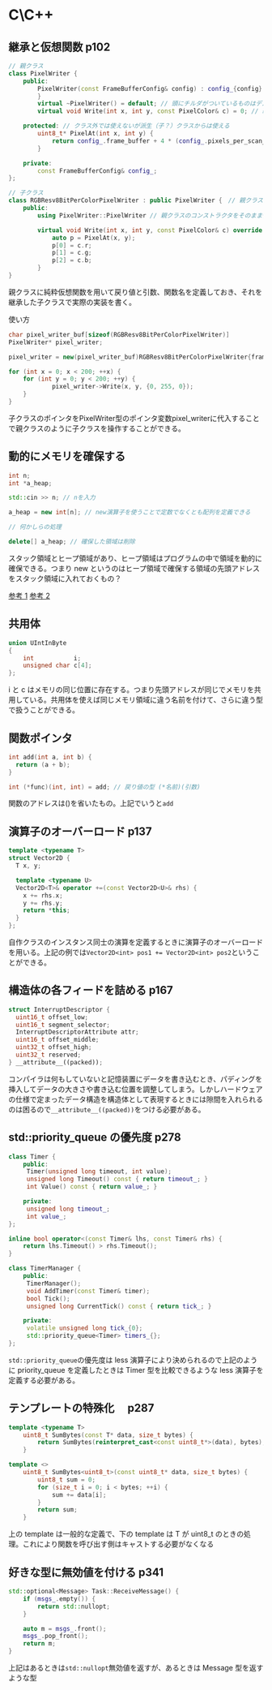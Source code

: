 # C\C++

## 継承と仮想関数 p102

```c++
// 親クラス
class PixelWriter {
    public:
        PixelWriter(const FrameBufferConfig& config) : config_{config} {  // 戻り値が書いていなくてクラス名と同じ名前の関数はコンストラクタ
        }
        virtual ~PixelWriter() = default; // 頭にチルダがついているものはデストラクタ　c++ではデストラクタは仮想にしなければならない
        virtual void Write(int x, int y, const PixelColor& c) = 0; // 純粋仮想関数

    protected: // クラス外では使えないが派生（子？）クラスからは使える
        uint8_t* PixelAt(int x, int y) {
            return config_.frame_buffer + 4 * (config_.pixels_per_scan_line * y + x);
        }

    private:
        const FrameBufferConfig& config_;
};

// 子クラス
class RGBResv8BitPerColorPixelWriter : public PixelWriter {　// 親クラスを継承
    public:
        using PixelWriter::PixelWriter // 親クラスのコンストラクタをそのまま使える

        virtual void Write(int x, int y, const PixelColor& c) override { // オーバーライド
            auto p = PixelAt(x, y);
            p[0] = c.r;
            p[1] = c.g;
            p[2] = c.b;
        }
}

```

親クラスに純粋仮想関数を用いて戻り値と引数、関数名を定義しておき、それを継承した子クラスで実際の実装を書く。

使い方

```c++
char pixel_writer_buf[sizeof(RGBResv8BitPerColorPixelWriter)]
PixelWriter* pixel_writer;

pixel_writer = new(pixel_writer_buf)RGBResv8BitPerColorPixelWriter{frame_buffer_config};

for (int x = 0; x < 200; ++x) {
    for (int y = 0; y < 200; ++y) {
            pixel_writer->Write(x, y, {0, 255, 0});
    }
}
```

子クラスのポインタをPixelWriter型のポインタ変数pixel_writerに代入することで親クラスのように子クラスを操作することができる。

## 動的にメモリを確保する

```c++
int n;
int *a_heap;

std::cin >> n; // nを入力

a_heap = new int[n]; // new演算子を使うことで定数でなくとも配列を定義できる

// 何かしらの処理

delete[] a_heap; // 確保した領域は削除
```

スタック領域とヒープ領域があり、ヒープ領域はプログラムの中で領域を動的に確保できる。つまり new というのはヒープ領域で確保する領域の先頭アドレスをスタック領域に入れておくもの？

[参考 1](https://brain.cc.kogakuin.ac.jp/~kanamaru/lecture/prog1/11-02.html)
[参考 2](https://www.uquest.co.jp/embedded/learning/lecture16.html)

## 共用体

```c++
union UIntInByte
{
    int           i;
    unsigned char c[4];
};
```

i と c はメモリの同じ位置に存在する。つまり先頭アドレスが同じでメモリを共用している。共用体を使えば同じメモリ領域に違う名前を付けて、さらに違う型で扱うことができる。

## 関数ポインタ

```c++
int add(int a, int b) {
  return (a + b);
}

int (*func)(int, int) = add; // 戻り値の型 (*名前)(引数)

```

関数のアドレスは()を省いたもの。上記でいうと`add`

## 演算子のオーバーロード p137

```c++
template <typename T>
struct Vector2D {
  T x, y;

  template <typename U>
  Vector2D<T>& operator +=(const Vector2D<U>& rhs) {
    x += rhs.x;
    y += rhs.y;
    return *this;
  }
};
```

自作クラスのインスタンス同士の演算を定義するときに演算子のオーバーロードを用いる。上記の例では`Vector2D<int> pos1 += Vector2D<int> pos2`ということができる。

## 構造体の各フィードを詰める p167

```c++
struct InterruptDescriptor {
  uint16_t offset_low;
  uint16_t segment_selector;
  InterruptDescriptorAttribute attr;
  uint16_t offset_middle;
  uint32_t offset_high;
  uint32_t reserved;
} __attribute__((packed));
```

コンパイラは何もしていないと記憶装置にデータを書き込むとき、パディングを挿入してデータの大きさや書き込む位置を調整してしまう。しかしハードウェアの仕様で定まったデータ構造を構造体として表現するときには隙間を入れられるのは困るので`__attribute__((packed))`をつける必要がある。

## std::priority_queue の優先度 p278

```c++
class Timer {
    public:
     Timer(unsigned long timeout, int value);
     unsigned long Timeout() const { return timeout_; }
     int Value() const { return value_; }

    private:
     unsigned long timeout_;
     int value_;
};

inline bool operator<(const Timer& lhs, const Timer& rhs) {
    return lhs.Timeout() > rhs.Timeout();
}

class TimerManager {
    public:
     TimerManager();
     void AddTimer(const Timer& timer);
     bool Tick();
     unsigned long CurrentTick() const { return tick_; }

    private:
     volatile unsigned long tick_{0};
     std::priority_queue<Timer> timers_{};
};
```

`std::priority_queue`の優先度は less 演算子により決められるので上記のように priority_queue を定義したときは Timer 型を比較できるような less 演算子を定義する必要がある。

## テンプレートの特殊化　 p287

```c++
template <typename T>
    uint8_t SumBytes(const T* data, size_t bytes) {
        return SumBytes(reinterpret_cast<const uint8_t*>(data), bytes);
    }

template <>
    uint8_t SumBytes<uint8_t>(const uint8_t* data, size_t bytes) {
        uint8_t sum = 0;
        for (size_t i = 0; i < bytes; ++i) {
            sum += data[i];
        }
        return sum;
    }
```

上の template は一般的な定義で、下の template は T が uint8_t のときの処理。これにより関数を呼び出す側はキャストする必要がなくなる

## 好きな型に無効値を付ける p341

```c++
std::optional<Message> Task::ReceiveMessage() {
    if (msgs_.empty()) {
        return std::nullopt;
    }

    auto m = msgs_.front();
    msgs_.pop_front();
    return m;
}
```

上記はあるときは`std::nullopt`無効値を返すが、あるときは Message 型を返すような型
